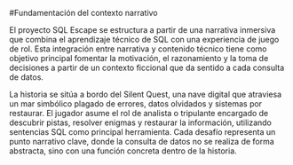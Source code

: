#Fundamentación del contexto narrativo

El proyecto SQL Escape se estructura a partir de una narrativa inmersiva que combina el aprendizaje técnico de SQL con una experiencia de juego de rol. Esta integración entre narrativa y contenido técnico tiene como objetivo principal fomentar la motivación, el razonamiento y la toma de decisiones a partir de un contexto ficcional que da sentido a cada consulta de datos.

La historia se sitúa a bordo del Silent Quest, una nave digital que atraviesa un mar simbólico plagado de errores, datos olvidados y sistemas por restaurar. El jugador asume el rol de analista o tripulante encargado de descubrir pistas, resolver enigmas y restaurar la información, utilizando sentencias SQL como principal herramienta. Cada desafío representa un punto narrativo clave, donde la consulta de datos no se realiza de forma abstracta, sino con una función concreta dentro de la historia.
